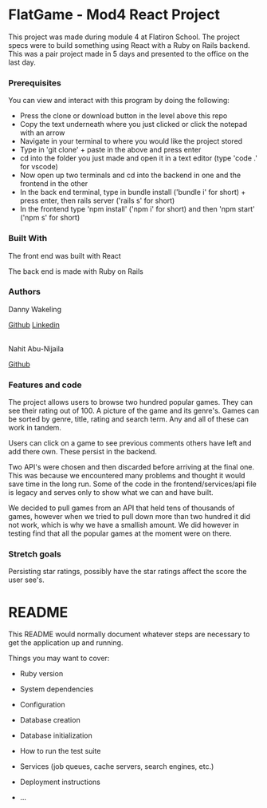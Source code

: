 <h1> FlatGame - Mod4 React Project </h1> 

<p> This project was made during module 4 at Flatiron School. The project specs were to build something using React with a Ruby on Rails backend. This was a pair project made in 5 days and presented to the office on the last day.</p>



<h3> Prerequisites </h3> 

<p> You can view and interact with this program by doing the following: </p>
<ul>
  <li> Press the clone or download button in the level above this repo</li>
  <li> Copy the text underneath where you just clicked or click the notepad with an arrow</li>
  <li> Navigate in your terminal to where you would like the project stored</li>
  <li> Type in 'git clone' + paste in the above and press enter</li>
  <li> cd into the folder you just made and open it in a text editor (type 'code .' for vscode)</li>
  <li> Now open up two terminals and cd into the backend in one and the frontend in the other</li>
  <li> In the back end terminal, type in bundle install ('bundle i' for short) + press enter, then rails server ('rails s' for short)</li>
  <li> In the frontend type 'npm install' ('npm i' for short) and then 'npm start' ('npm s' for short)</li> 
</ul>

<h3> Built With </h3>

<p> The front end was built with React</p>
<p> The back end is made with Ruby on Rails </p>

<h3> Authors </h3>

<p> Danny Wakeling </p>
<a href="https://github.com/dwake5">Github</a>
<a href="https://www.linkedin.com/in/danny-wakeling1/">Linkedin</a>
<br></br>
<p> Nahit Abu-Nijaila </p>
<a href="https://github.com/Nahit-1">Github</a>


<h3> Features and code </h3>

<p> The project allows users to browse two hundred popular games. They can see their rating out of 100. A picture of the game and its genre's. Games can be sorted by genre, title, rating and search term. Any and all of these can work in tandem. </p>
<p> Users can click on a game to see previous comments others have left and add there own. These persist in the backend.<p>
<p> Two API's were chosen and then discarded before arriving at the final one. This was because we encountered many problems and thought it would save time in the long run. Some of the code in the frontend/services/api file is legacy and serves only to show what we can and have built. </p>
<p> We decided to pull games from an API that held tens of thousands of games, however when we tried to pull down more than two hundred it did not work, which is why we have a smallish amount. We did however in testing find that all the popular games at the moment were on there.</p>
 
<h3> Stretch goals </h3>

<p> Persisting star ratings, possibly have the star ratings affect the score the user see's.</p>


# README

This README would normally document whatever steps are necessary to get the
application up and running.

Things you may want to cover:

* Ruby version

* System dependencies

* Configuration

* Database creation

* Database initialization

* How to run the test suite

* Services (job queues, cache servers, search engines, etc.)

* Deployment instructions

* ...
